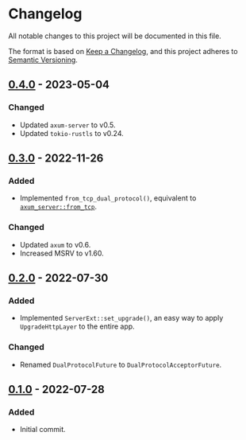 # Changelog
All notable changes to this project will be documented in this file.

The format is based on [Keep a Changelog](https://keepachangelog.com/en/1.0.0/),
and this project adheres to [Semantic Versioning](https://semver.org/spec/v2.0.0.html).

## [0.4.0] - 2023-05-04
### Changed
- Updated `axum-server` to v0.5.
- Updated `tokio-rustls` to v0.24.

## [0.3.0] - 2022-11-26
### Added
- Implemented `from_tcp_dual_protocol()`, equivalent to
  [`axum_server::from_tcp`](https://docs.rs/axum-server/0.4.4/axum_server/fn.from_tcp_rustls.html).

### Changed
- Updated `axum` to v0.6.
- Increased MSRV to v1.60.

## [0.2.0] - 2022-07-30
### Added
- Implemented `ServerExt::set_upgrade()`, an easy way to apply `UpgradeHttpLayer`
  to the entire app.

### Changed
- Renamed `DualProtocolFuture` to `DualProtocolAcceptorFuture`.

## [0.1.0] - 2022-07-28
### Added
- Initial commit.

[0.4.0]: https://github.com/daxpedda/axum-server-dual-protocol/compare/v0.3.0...v0.4.0
[0.3.0]: https://github.com/daxpedda/axum-server-dual-protocol/compare/v0.2.0...v0.3.0
[0.2.0]: https://github.com/daxpedda/axum-server-dual-protocol/compare/v0.1.0...v0.2.0
[0.1.0]: https://github.com/daxpedda/axum-server-dual-protocol/releases/tag/v0.1.0
